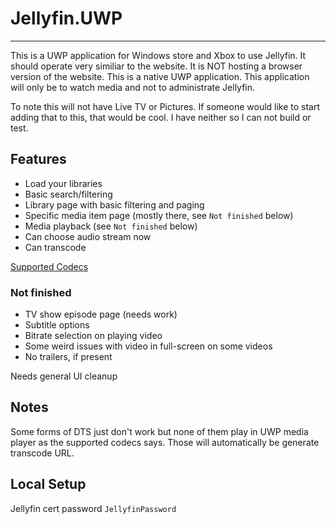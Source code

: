 # Jellyfin.UWP
----------------------------

This is a UWP application for Windows store and Xbox to use Jellyfin. It should operate very similiar to the website. It is NOT hosting a browser version of the website. This is a native UWP application. This application will only be to watch media and not to administrate Jellyfin.

To note this will not have Live TV or Pictures. If someone would like to start adding that to this, that would be cool. I have neither so I can not build or test.

## Features
* Load your libraries
* Basic search/filtering
* Library page with basic filtering and paging
* Specific media item page (mostly there, see `Not finished` below)
* Media playback (see `Not finished` below)
* Can choose audio stream now
* Can transcode

[Supported Codecs](https://learn.microsoft.com/en-us/windows/uwp/audio-video-camera/supported-codecs)

### Not finished

* TV show episode page (needs work)
* Subtitle options
* Bitrate selection on playing video
* Some weird issues with video in full-screen on some videos
* No trailers, if present

Needs general UI cleanup

## Notes
Some forms of DTS just don't work but none of them play in UWP media player as the supported codecs says. Those will automatically be generate transcode URL.

## Local Setup
Jellyfin cert password `JellyfinPassword`

